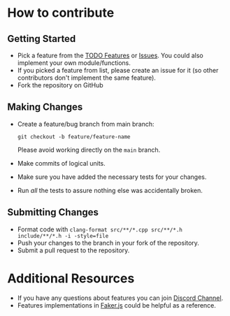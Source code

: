 How to contribute
=================


Getting Started
---------------

- Pick a feature from the [TODO Features](https://github.com/cieslarmichal/faker-cxx/blob/main/TODO.md)
  or [Issues](https://github.com/cieslarmichal/faker-cxx/issues). You could also implement your own module/functions.
- If you picked a feature from list, please create an issue for it (so other contributors don't implement the same
  feature).
- Fork the repository on GitHub

Making Changes
--------------

- Create a feature/bug branch from main branch:

  ``git checkout -b feature/feature-name``

  Please avoid working directly on the ``main`` branch.
- Make commits of logical units.
- Make sure you have added the necessary tests for your changes.
- Run *all* the tests to assure nothing else was accidentally broken.

Submitting Changes
------------------

- Format code with ``clang-format src/**/*.cpp src/**/*.h include/**/*.h -i -style=file``
- Push your changes to the branch in your fork of the repository.
- Submit a pull request to the repository.

Additional Resources
====================

- If you have any questions about features you can join [Discord Channel](https://discord.com/invite/h2ur8H6mK6).
- Features implementations in [Faker.js](https://github.com/faker-js/faker) could be helpful as a reference.

